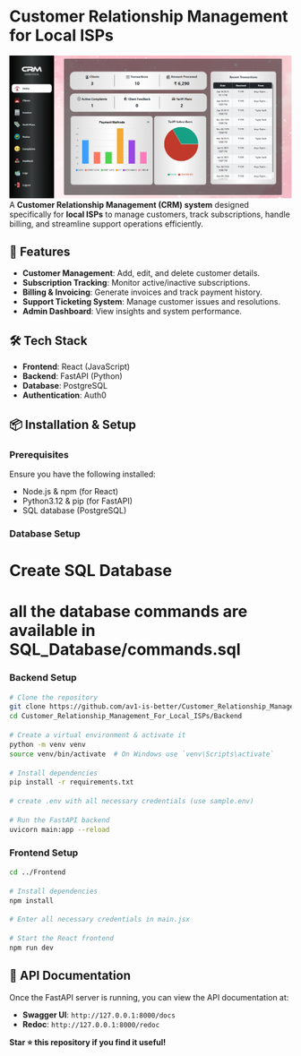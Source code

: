 # Customer Relationship Management for Local ISPs
![Alt text](screenshot/image.png)
A **Customer Relationship Management (CRM) system** designed specifically for **local ISPs** to manage customers, track subscriptions, handle billing, and streamline support operations efficiently.

## 🚀 Features

- **Customer Management**: Add, edit, and delete customer details.
- **Subscription Tracking**: Monitor active/inactive subscriptions.
- **Billing & Invoicing**: Generate invoices and track payment history.
- **Support Ticketing System**: Manage customer issues and resolutions.
- **Admin Dashboard**: View insights and system performance.

## 🛠️ Tech Stack

- **Frontend**: React (JavaScript)
- **Backend**: FastAPI (Python)
- **Database**: PostgreSQL
- **Authentication**: Auth0

## 📦 Installation & Setup

### Prerequisites

Ensure you have the following installed:

- Node.js & npm (for React)
- Python3.12 & pip (for FastAPI)
- SQL database (PostgreSQL)

### Database Setup

# Create SQL Database
# all the database commands are available in SQL_Database/commands.sql

### Backend Setup

```sh
# Clone the repository
git clone https://github.com/av1-is-better/Customer_Relationship_Management_For_Local_ISPs.git
cd Customer_Relationship_Management_For_Local_ISPs/Backend

# Create a virtual environment & activate it
python -m venv venv
source venv/bin/activate  # On Windows use `venv\Scripts\activate`

# Install dependencies
pip install -r requirements.txt

# create .env with all necessary credentials (use sample.env)

# Run the FastAPI backend
uvicorn main:app --reload
```

### Frontend Setup

```sh
cd ../Frontend

# Install dependencies
npm install

# Enter all necessary credentials in main.jsx

# Start the React frontend
npm run dev
```

## 🔗 API Documentation

Once the FastAPI server is running, you can view the API documentation at:

- **Swagger UI**: `http://127.0.0.1:8000/docs`
- **Redoc**: `http://127.0.0.1:8000/redoc`

**Star ⭐ this repository if you find it useful!**

